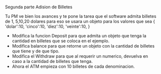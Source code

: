 
 Segunda parte Adision de Billetes

 Tu PM ve bien los avances y te pone la tarea que el software admita billetes de 1, 5,10,20 dolares
 para eso se usara un objeto para los valores que sea
 {
    'dolar':10,
    'cinco':10,
    'diez':10,
    'veinte':10,
 }


 - Modifica la funcion Deposit para que admita un objeto que tenga la cantidad en billetes que se coloca en el ejemplo.
 - Modifica balance para que retorne un objeto con la cantidad de billetes que tiene y de que tipo.
 - Modifica el Withdraw para que al requerir un  numerico, devuelva en caso a la cantidad de billetes que tenga. 
 - Ahora el ATM empieza con 10 billetes de cada denominacion.

